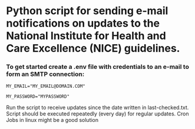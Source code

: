 # Python script for sending e-mail notifications on updates to the National Institute for Health and Care Excellence (NICE) guidelines.



### To get started create a .env file with credentials to an e-mail to form an SMTP connection:
`MY_EMAIL="MY_EMAIL@DOMAIN.COM"`

`MY_PASSWORD="MYPASSWORD"`

Run the script to receive updates since the date written in last-checked.txt.
Script should be executed repeatedly (every day) for regular updates.
Cron Jobs in linux might be a good solution
